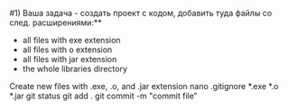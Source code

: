 #1) Ваша задача - создать проект с кодом, добавить туда файлы со след. расширениями:**

 * all files with exe extension
 * all files with o extension
 * all files with jar extension
 * the whole libraries directory

 Create new files with .exe, .o, and .jar extension
 nano .gitignore *.exe *.o *.jar
 git status
 git add .
 git commit -m "commit file"